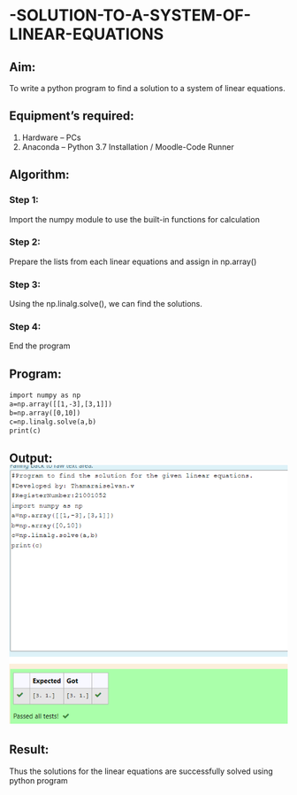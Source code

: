 # -SOLUTION-TO-A-SYSTEM-OF-LINEAR-EQUATIONS
## Aim:
To write a python program to find a solution to a system of linear equations.
## Equipment’s required:
1. 	Hardware – PCs
2. 	Anaconda – Python 3.7 Installation / Moodle-Code Runner
## Algorithm:
### Step 1: 
Import the numpy module to use the built-in functions for calculation
### Step 2: 
Prepare the lists from each linear equations and assign in np.array()
### Step 3: 
Using the np.linalg.solve(), we can find the solutions.
### Step 4: 
End the program
## Program:
~~~
import numpy as np
a=np.array([[1,-3],[3,1]]) 
b=np.array([0,10])
c=np.linalg.solve(a,b)
print(c)
~~~

## Output:![output](tham.png)
## Result: 
Thus the solutions for the linear equations are successfully solved using python program

